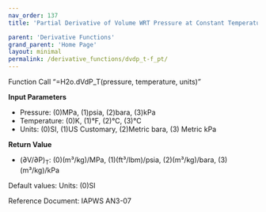 ```yaml
---
nav_order: 137
title: 'Partial Derivative of Volume WRT Pressure at Constant Temperature f(P, T)'

parent: 'Derivative Functions'
grand_parent: 'Home Page'
layout: minimal
permalink: /derivative_functions/dvdp_t-f_pt/
---
```


Function Call “=H2o.dVdP\_T(pressure, temperature, units)”

**Input Parameters**

- Pressure: (0)MPa, (1)psia, (2)bara, (3)kPa
- Temperature: (0)K, (1)°F, (2)°C, (3)°C
- Units: (0)SI, (1)US Customary, (2)Metric bara, (3) Metric kPa

**Return Value**

- (∂V/∂P)<sub>T</sub>: (0)(m³/kg)/MPa, (1)(ft³/lbm)/psia, (2)(m³/kg)/bara, (3)(m³/kg)/kPa

Default values: Units: (0)SI

Reference Document: IAPWS AN3-07
